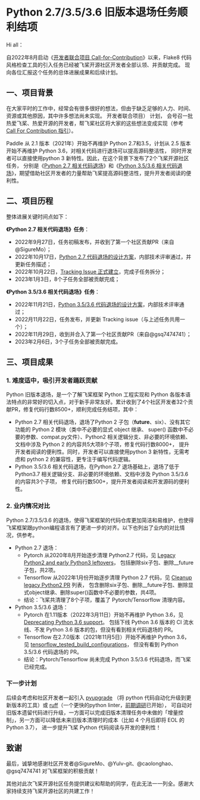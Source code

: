 # Python 2.7/3.5/3.6 旧版本退场任务顺利结项

Hi all：

自2022年8月启动《[开发者联合项目 Call-for-Contribution](../)》以来，Flake8 代码风格检查工具的引入任务已经被飞桨开源社区开发者全部认领、并贡献完成。
现向各位汇报这个任务的总体进展成果和后续计划。

## 一、项目背景

在大家平时的工作中，经常会有很多很好的想法，但由于缺乏足够的人力、时间、资源或其他原因，其中许多想法尚未实现。 开发者联合项目） 计划，
会号召一批热爱飞桨、热爱开源的开发者，帮飞桨社区将大家的这些想法变成实现（参考 [Call For Contribution 指引](../guide-to-call-for-contribution_cn.md)）。

Paddle 从 2.1 版本（2021年）开始不再维护 Python 2.7和3.5，计划从 2.5 版本开始不再维护 Python 3.6，对相关代码进行退场可以提高源码整洁性，
同时开发者可以直接使用python 3 新特性。因此，在这个背景下发布了2个飞桨开源社区任务，
分别是《[Python 2.7 相关代码退场](legacy_python2.md)》和《[Python 3.5/3.6 相关代码退场](legacy_python36minus.md)》，期望借助社区开发者的力量帮助飞桨提高源码整洁性，提升开发者阅读的便利性。

## 二、项目历程

整体进展关键时间点如下：

**《Python 2.7 相关代码退场》任务**：
* 2022年9月27日，任务初稿发布，并收到了第一个社区贡献PR（来自@SigureMo）；
* 2022年10月17日，[Python 2.7 代码退场的设计方案](legacy_python2.md)，内部技术评审通过，并更新任务描述；
* 2022年10月22日，[Tracking Issue 正式建立](https://github.com/PaddlePaddle/Paddle/issues/46837)，完成子任务拆分；
* 2023年1月3日，8个子任务全部被贡献完成；

**《Python 3.5/3.6 相关代码退场》任务**：
* 2022年11月21日，[Python 3.5/3.6 代码退场的设计方案](legacy_python36minus.md)，内部技术评审通过；
* 2022月11月22日，任务发布，并更新 Tracking issue（与上述任务共用一个）；
* 2022年11月29日，收到并合入了第一个社区贡献PR（来自@gsq7474741）；
* 2023年2月6日，3个子任务全部被贡献完成。

## 三、项目成果
### 1. 难度适中，吸引开发者踊跃贡献
Python 旧版本退场，是一个了解飞桨框架 Python 工程实现和 Python 各版本语法特点的非常好的切入点，对于新手非常友好。累计收到了4个社区开发者32个贡献PR，修复代码行数8500+，顺利完成任务结项，其中：
* Python 2.7 相关代码退场，退场了Python 2 子包（__future__、six）、没有其它功能的 Python 2 模块（类中不必要的显式 object 继承、
super() 函数中不必要的参数、compat.py文件）、Python2 相关逻辑分支、非必要的环境依赖、文档中涉及 Python 2 的内容共5大项8个子项，修复代码行数8000+，
提升开发者阅读的便利性。同时，开发者可以直接使用python 3 新特性，无需考虑和 python 2 的兼容性，更专注于编写代码逻辑。
* Python 3.5/3.6 相关代码退场，在Python 2.7 退场基础上，退场了低于 Python3.7 相关逻辑分支、非必要的环境依赖、文档中涉及 Python 3.5/3.6 的内容共3个子项，
修复代码行数500+，提升开发者阅读和开发源码的便利性。

### 2. 业内情况对比
Python 2.7/3.5/3.6 的退场，使得飞桨框架的代码仓库更加简洁和易维护，也使得飞桨框架跟python编程语言有了更进一步的对齐。以下也列出了业内的对比情况，供参考。
* Python 2.7 退场：
  * Pytorch 从2020年8月开始逐步清理 Python2.7 代码，见 [Legacy Python2 and early Python3 leftovers](https://github.com/pytorch/pytorch/issues/42919)，
包括删除six子包、删除__future子包，共2项。
  * Tensorflow 从2022年1月份开始逐步清理 Python 2.7 代码，见 [Cleanup legacy Python2 PR](https://github.com/tensorflow/tensorflow/search?p=2&q=python2%20legacy&type=commits) 列表，
包含删除six子包、删除__future子包、删除显式object继承、删除super()函数中不必要的参数，共4项。
  * 结论：飞桨共清理了8个子项，覆盖了 Pytorch/Tensorflow 清理内容。
* Python 3.5/3.6 退场：
  * Pytorch 在1.11版本（2022年3月11日）开始不再维护 Python 3.6，见 [Deprecating Python 3.6 support](https://github.com/pytorch/pytorch/issues/66462)。
包括下线 Python 3.6 版本的 CI 流水线、不发 Python 3.6 版本的包，但没有看到相关代码退场的 PR。
  * Tensorflow 在2.7.0版本（2021年11月5日）开始不再维护 Python 3.6，见 [tensorflow_tested_build_configurations](https://www.tensorflow.org/install/source#tested_build_configurations)，
但没有看到 Python 3.5/3.6 代码退场的 PR。
  * 结论：Pytorch/Tensorflow 尚未完成 Python 3.5/3.6 代码退场，而飞桨已经完成。

### 下一步计划
后续会考虑和社区开发者一起引入 [pyupgrade](https://github.com/asottile/pyupgrade) （将 python 代码自动化升级到更新版本的工具）或 
[ruff](https://github.com/charliermarsh/ruff)（一个更快的python linter，[前期调研](https://github.com/PaddlePaddle/Paddle/pull/50458#issuecomment-1431280278)已开始），
可自动对旧版本遗留代码进行升级，一方面可以完成旧版本清理任务中未做的「增量控制」，另一方面可以降低未来旧版本清理时的成本（比如 4 个月后即将 EOL 的 Python 3.7），
进一步提升飞桨 Python 代码阅读与开发的便利性！

## 致谢
最后，诚挚地感谢社区开发者@SigureMo、@Yulv-git、@caolonghao、@gsq7474741 对飞桨框架的积极贡献！

其他对此次飞桨开源社区任务提供建议和帮助的同学，在此无法一一列全。感谢大家持续支持飞桨开源社区的共建工作！
